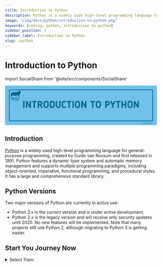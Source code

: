 ```yaml
---
title: Introduction to Python
description: Python is a widely used high-level programming language for general-purpose programming, created by Guido van Rossum and first released in 1991...
image: "/img/docs/python/introduction-to-python.png"
keywords: [coding, python, introduction to python]
sidebar_position: 3
sidebar_label: Introduction to Python
slug: /python
---
```


# Introduction to Python

<!-- Import files -->

import SocialShare from '@site/src/components/SocialShare'

![Introduction to Python](../../../static/img/docs/python/introduction-to-python.png)

## Introduction

[Python](https://www.python.org/) is a widely used high-level programming language for general-purpose programming, created by Guido van Rossum and first released in 1991. Python features a dynamic type system and automatic memory management and supports multiple programming paradigms, including object-oriented, imperative, functional programming, and procedural styles. It has a large and comprehensive standard library.

## Python Versions

Two major versions of Python are currently in active use:

- Python 3.x is the current version and is under active development.
- Python 2.x is the legacy version and will receive only security updates until 2020. No new features will be implemented. Note that many projects still use Python 2, although migrating to Python 3 is getting easier.

## Start You Journey Now

<details>
  <summary>Select Topic</summary>
  <div>
    <div>Select Topic from below and start learning</div>
    <br/>
    <h3>Getting Started</h3>
    - <a href="/docs/python">Introduction to Python</a> <br/>
    - <a href="/docs/python/python-installation">Python Installation</a> <br/>
    - <a href="/docs/python/hello-world-in-python">Hello World in Python</a> <br/>
  </div>
</details>

<SocialShare />
